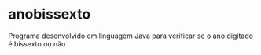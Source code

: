 # anobissexto
Programa desenvolvido em linguagem Java para verificar se o ano digitado é bissexto ou não
